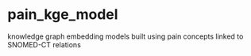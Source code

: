 # pain_kge_model
knowledge graph embedding models built using pain concepts linked to SNOMED-CT relations
